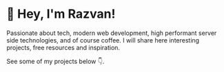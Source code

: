 # :wave: Hey, I'm Razvan!

Passionate about tech, modern web development, high performant server side technologies, and of course coffee. I will share here interesting projects, free resources and inspiration. 

See some of my projects below :point_down:.
<!--
**essentialprogramming/essentialprogramming** is a ✨ _special_ ✨ repository because its `README.md` (this file) appears on your GitHub profile.

Here are some ideas to get you started:

- 🔭 I’m currently working on ...
- 🌱 I’m currently learning ...
- 👯 I’m looking to collaborate on ...
- 🤔 I’m looking for help with ...
- 💬 Ask me about ...
- 📫 How to reach me: ...
- 😄 Pronouns: ...
- ⚡ Fun fact: ...
-->
